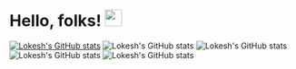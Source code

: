 # Hello, folks! <img src="https://raw.githubusercontent.com/lokesh-1161/lokesh-1161/master/wave.gif" width="30px">

[![Lokesh's GitHub stats](https://github-readme-stats.vercel.app/api?username=lokesh-1161)](https://github.com/lokesh-1161/github-readme-stats)
![Lokesh's GitHub stats](https://github-readme-stats.vercel.app/api?username=lokesh-1161&hide=contribs,prs)
![Lokesh's GitHub stats](https://github-readme-stats.vercel.app/api?username=lokesh-1161&count_private=true)
![Lokesh's GitHub stats](https://github-readme-stats.vercel.app/api?username=lokesh-1161&show_icons=true)
![Lokesh's GitHub stats](https://github-readme-stats.vercel.app/api?username=lokesh-1161&show_icons=true&theme=radical)





